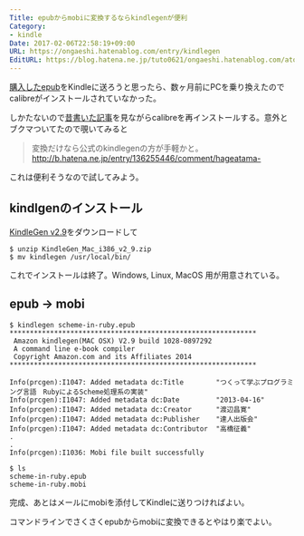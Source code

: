 ```yaml
---
Title: epubからmobiに変換するならkindlegenが便利
Category:
- kindle
Date: 2017-02-06T22:58:19+09:00
URL: https://ongaeshi.hatenablog.com/entry/kindlegen
EditURL: https://blog.hatena.ne.jp/tuto0621/ongaeshi.hatenablog.com/atom/entry/10328749687214181215
---
```


[購入したepub](http://tatsu-zine.com/books/scheme-in-ruby)をKindleに送ろうと思ったら、数ヶ月前にPCを乗り換えたのでcalibreがインストールされていなかった。

しかたないので[昔書いた記事](http://ongaeshi.hatenablog.com/entry/2013/03/12/151447)を見ながらcalibreを再インストールする。意外とブクマついてたので覗いてみると

> 変換だけなら公式のkindlegenの方が手軽かと。
http://b.hatena.ne.jp/entry/136255446/comment/hageatama-

これは便利そうなので試してみよう。

## kindlgenのインストール
[KindleGen v2.9](https://kdp.amazon.co.jp/help?topicId=A3IWA2TQYMZ5J6)をダウンロードして

```
$ unzip KindleGen_Mac_i386_v2_9.zip 
$ mv kindlegen /usr/local/bin/
```

これでインストールは終了。Windows, Linux, MacOS 用が用意されている。

## epub -> mobi

```
$ kindlegen scheme-in-ruby.epub 
*************************************************************
 Amazon kindlegen(MAC OSX) V2.9 build 1028-0897292 
 A command line e-book compiler 
 Copyright Amazon.com and its Affiliates 2014 
*************************************************************

Info(prcgen):I1047: Added metadata dc:Title        "つくって学ぶプログラミング言語　RubyによるScheme処理系の実装"
Info(prcgen):I1047: Added metadata dc:Date         "2013-04-16"
Info(prcgen):I1047: Added metadata dc:Creator      "渡辺昌寛"
Info(prcgen):I1047: Added metadata dc:Publisher    "達人出版会"
Info(prcgen):I1047: Added metadata dc:Contributor  "高橋征義"
.
.
Info(prcgen):I1036: Mobi file built successfully

$ ls
scheme-in-ruby.epub
scheme-in-ruby.mobi
```

完成、あとはメールにmobiを添付してKindleに送りつければよい。

コマンドラインでさくさくepubからmobiに変換できるとやはり楽でよい。
